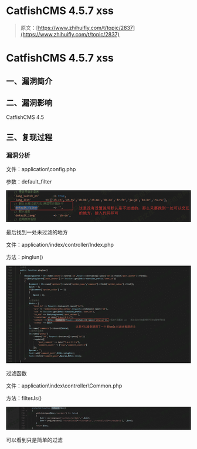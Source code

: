 # CatfishCMS 4.5.7 xss

> 原文：[https://www.zhihuifly.com/t/topic/2837](https://www.zhihuifly.com/t/topic/2837)

# CatfishCMS 4.5.7 xss

## 一、漏洞简介

## 二、漏洞影响

CatfishCMS 4.5

## 三、复现过程

### 漏洞分析

文件：application\config.php

参数：default_filter

![image](img/eab9e6433b76544128bfa0e722a3effa.png)

最后找到一处未过滤的地方

文件：application/index/controller/Index.php

方法：pinglun()

![image](img/864f63082c2dd7b10e4992ef83361ec2.png)

过滤函数

文件：application\index\controller\Common.php

方法：filterJs()

![image](img/4969fcb433d6c5574dcfb78ab12067ab.png)

可以看到只是简单的过滤